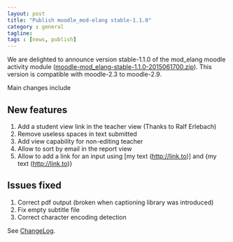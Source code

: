 ```yaml
---
layout: post
title: "Publish moodle_mod-elang stable-1.1.0"
category : general
tagline:
tags : [news, publish]
---
```




We are delighted to announce version stable-1.1.0 of the mod_elang moodle activity module ([moodle-mod_elang-stable-1.1.0-2015061700.zip](https://github.com/e-lang/moodle-mod_elang/raw/gh-pages/assets/moodle-mod_elang-stable-1.1.0-2015061700.zip)). This version is compatible with moodle-2.3 to moodle-2.9.

Main changes include

New features
------------

1. Add a student view link in the teacher view (Thanks to Ralf Erlebach)
2. Remove useless spaces in text submitted
3. Add view capability for non-editing teacher
4. Allow to sort by email in the report view
5. Allow to add a link for an input using [my text (http://link.to)] and {my text (http://link.to)}

Issues fixed
------------

1. Correct pdf output (broken when captioning library was introduced)
2. Fix empty subtitle file
3. Correct character encoding detection

See [ChangeLog](https://raw.githubusercontent.com/e-lang/moodle-mod_elang/master/ChangeLog).
